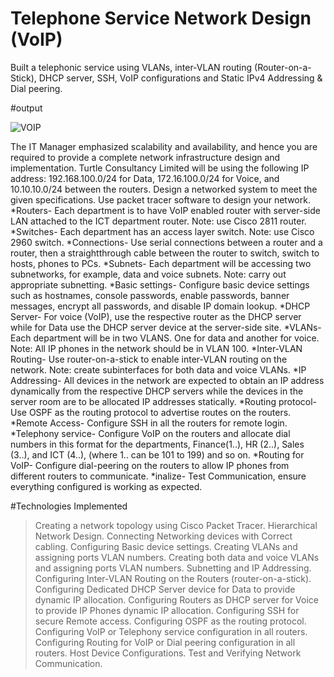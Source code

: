 # Telephone Service Network Design (VoIP)

Built a telephonic service using VLANs, inter-VLAN routing (Router-on-a-Stick), DHCP
server, SSH, VoIP configurations and Static IPv4 Addressing & Dial peering.

#output

![VOIP](https://github.com/Pradeeprajryali/Telephony_Service_VoIP/assets/144598651/6ec7cea7-bb04-4b16-b91f-f6a8a06f13ea)

The IT Manager emphasized scalability and availability, and hence you are required to provide a complete network infrastructure design and implementation. Turtle Consultancy Limited will be using the following IP address: 192.168.100.0/24 for Data, 172.16.100.0/24 for Voice, and 10.10.10.0/24 between the routers.
Design a networked system to meet the given specifications. Use packet tracer software to design your network.
*Routers- Each department is to have VoIP enabled router with server-side LAN attached to the ICT department router. Note: use Cisco 2811 router.
*Switches- Each department has an access layer switch. Note: use Cisco 2960 switch.
*Connections- Use serial connections between a router and a router, then a straightthrough cable between the router to switch, switch to hosts, phones to PCs.
*Subnets- Each department will be accessing two subnetworks, for example, data and voice subnets. Note: carry out appropriate subnetting.
*Basic settings- Configure basic device settings such as hostnames, console passwords, enable passwords, banner messages, encrypt all passwords, and disable IP domain lookup.
*DHCP Server- For voice (VoIP), use the respective router as the DHCP server while for Data use the DHCP server device at the server-side site.
*VLANs- Each department will be in two VLANS. One for data and another for voice. Note: All IP phones in the network should be in VLAN 100.
*Inter-VLAN Routing- Use router-on-a-stick to enable inter-VLAN routing on the network. Note: create subinterfaces for both data and voice VLANs.
*IP Addressing- All devices in the network are expected to obtain an IP address dynamically from the respective DHCP servers while the devices in the server room are to be allocated IP addresses statically.
*Routing protocol- Use OSPF as the routing protocol to advertise routes on the routers.
*Remote Access- Configure SSH in all the routers for remote login.
*Telephony service- Configure VoIP on the routers and allocate dial numbers in this format for the departments, Finance(1..), HR (2..), Sales (3..), and ICT (4..), (where 1.. can be 101 to 199) and so on.
*Routing for VoIP- Configure dial-peering on the routers to allow IP phones from different routers to communicate.
*inalize- Test Communication, ensure everything configured is working as expected.


#Technologies Implemented
> Creating a network topology using Cisco Packet Tracer.
> Hierarchical Network Design.
> Connecting Networking devices with Correct cabling.
> Configuring Basic device settings.
> Creating VLANs and assigning ports VLAN numbers.
> Creating both data and voice VLANs and assigning ports VLAN numbers.
> Subnetting and IP Addressing.
> Configuring Inter-VLAN Routing on the Routers (router-on-a-stick).
> Configuring Dedicated DHCP Server device for Data to provide dynamic IP allocation.
> Configuring Routers as DHCP server for Voice to provide IP Phones dynamic IP allocation.
> Configuring SSH for secure Remote access.
> Configuring OSPF as the routing protocol.
> Configuring VoIP or Telephony service configuration in all routers.
> Configuring Routing for VoIP or Dial peering configuration in all routers.
> Host Device Configurations.
> Test and Verifying Network Communication.
